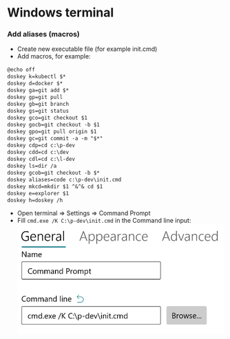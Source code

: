# Windows terminal

### Add aliases (macros)
- Create new executable file (for example init.cmd)
- Add macros, for example:
```
@echo off 
doskey k=kubectl $*
doskey d=docker $*
doskey ga=git add $*
doskey gp=git pull
doskey gb=git branch
doskey gs=git status
doskey gco=git checkout $1
doskey gocb=git checkout -b $1
doskey gpo=git pull origin $1
doskey gc=git commit -a -m "$*"
doskey cdp=cd c:\p-dev
doskey cdd=cd c:\dev
doskey cdl=cd c:\l-dev
doskey ls=dir /a
doskey gcob=git checkout -b $*
doskey aliases=code c:\p-dev\init.cmd
doskey mkcd=mkdir $1 ^&^& cd $1
doskey e=explorer $1
doskey h=doskey /h
```
- Open terminal => Settings => Command Prompt
- Fill `cmd.exe /K C:\p-dev\init.cmd` in the Command line input:   ![terminal-configuration](./settings.png)